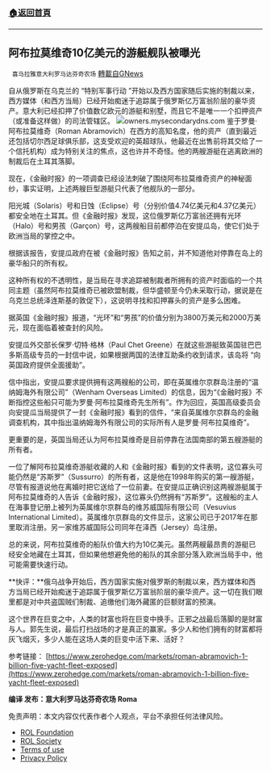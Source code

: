 ###  [:house:返回首頁](https://github.com/ourhimalayas/txt)
---


## 阿布拉莫维奇10亿美元的游艇舰队被曝光
` 喜马拉雅意大利罗马达芬奇农场` [轉載自GNews](https://gnews.org/zh-hans/2276417/)

自从俄罗斯在乌克兰的 “特别军事行动 ”开始以及西方国家随后实施的制裁以来，西方媒体（和西方当局）已经开始痴迷于追踪属于俄罗斯亿万富翁阶层的豪华资产。意大利已经扣押了价值数亿欧元的游艇和别墅，而且它不是唯一一个扣押资产（或准备这样做）的司法管辖区。
![](https://assets.gnews.org/wp-content/uploads/2022/04/q.jpg)owners.mysecondarydns.com
鉴于罗曼·阿布拉莫维奇（Roman Abramovich）在西方的高知名度，他的资产（直到最近还包括切尔西足球俱乐部，这支受欢迎的英超球队，他最近在出售前将其交给了一个信托机构）成为特别关注的焦点，这也许并不奇怪。他的两艘游艇在逃离欧洲的制裁后在土耳其落脚。

现在，《金融时报》的一项调查已经设法刺破了围绕阿布拉莫维奇资产的神秘面纱，事实证明，上述两艘巨型游艇只代表了他舰队的一部分。

阳光城（Solaris）号和日蚀（Eclipse）号（分别价值4.74亿美元和4.37亿美元）都安全地在土耳其。但《金融时报》发现，这位俄罗斯亿万富翁还拥有光环（Halo）号和男孩（Garçon）号，这两艘船目前都停泊在安提瓜岛，使它们处于欧洲当局的掌控之中。

根据该报告，安提瓜政府在被《金融时报》告知之前，并不知道他对停靠在岛上的豪华船只的所有权。

这种所有权的不透明性，是当局在寻求追踪被制裁者所拥有的资产时面临的一个共同主题（虽然阿布拉莫维奇已被欧盟制裁，但华盛顿至今仍未采取行动，据说是在乌克兰总统泽连斯基的敦促下），这说明寻找和扣押寡头的资产是多么困难。

据英国《金融时报》报道，“光环”和“男孩”的价值分别为3800万美元和2000万美元，现在面临着被查封的风险。

安提瓜外交部长保罗·切特·格林（Paul Chet Greene）在就这些游艇致英国驻巴巴多斯高级专员的一封信中说，如果根据两国的法律互助条约收到请求，该岛将 “向英国政府提供全面援助”。

信中指出，安提瓜要求提供拥有这两艘船的公司，即在英属维尔京群岛注册的“温纳姆海外有限公司”（Wenham Overseas Limited）的信息，因为“《金融时报》不断指控这些船只可能为罗曼·阿布拉莫维奇先生所有”。作为回应，英国高级委员会向安提瓜当局提供了一封《金融时报》看到的信件，“来自英属维尔京群岛的金融调查机构，其中指出温纳姆海外有限公司的实际所有人是罗曼·阿布拉莫维奇”。

更重要的是，英国当局还认为阿布拉莫维奇是目前停靠在法国南部的第五艘游艇的所有者。

一位了解阿布拉莫维奇游艇收藏的人和《金融时报》看到的文件表明，这位寡头可能仍然是“苏斯罗”（Sussurro）的所有者，这是他在1998年购买的第一艘游艇，尽管有报道说他在离婚时把它送给了一位前妻。在安提瓜正确识别这两艘游艇属于阿布拉莫维奇的人告诉《金融时报》，这位寡头仍然拥有“苏斯罗”。这艘船的主人在海事登记册上被列为英属维尔京群岛的维苏威国际有限公司（Vesuvius International Limited）。英属维尔京群岛的文件显示，这家公司已于2017年在那里取消注册。另一家维苏威国际公司同年在泽西（Jersey）岛注册。

总的来说，阿布拉莫维奇的船队价值大约为10亿美元。虽然两艘最昂贵的游艇已经安全地藏在土耳其，但如果他想避免他的船队的其余部分落入欧洲当局手中，他可能需要快速行动。

**快评：**俄乌战争开始后，西方国家实施对俄罗斯的制裁以来，西方媒体和西方当局已经开始痴迷于追踪属于俄罗斯亿万富翁阶层的豪华资产。这一切在我们眼里都是对中共盗国贼们制裁、追缴他们海外藏匿的巨额财富的预演。

这个世界在巨变之中，人类的财富也将在巨变中换手。正邪之战最后落脚的是财富与人。郭先生说，最后打扫战场的才是真正的赢家。多少人和他们拥有的财富都将灰飞烟灭，多少人能在这场人类的巨变中活下来、活好？

参考链接：
[https://www.zerohedge.com/markets/roman-abramovich-1-billion-five-yacht-fleet-exposed](https://www.zerohedge.com/markets/roman-abramovich-1-billion-five-yacht-fleet-exposed)

**编译 发布：意大利罗马达芬奇农场 Roma**

 

免责声明：本文内容仅代表作者个人观点，平台不承担任何法律风险。

- [ROL Foundation](https://rolfoundation.org/)
- [ROL Society](https://rolsociety.org/)
- [Terms of use](https://gnews.org/terms-of-use-3/)
- [Privacy Policy](https://gnews.org/privacy-policy/)
